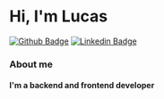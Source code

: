 <h1>Hi, I'm Lucas</h1>


[![Github Badge](https://img.shields.io/badge/-Github-000?style=flat-square&logo=Github&logoColor=white&link=https://github.com/LucasAraujoDeSa)](https://github.com/LucasAraujoDeSa)
[![Linkedin Badge](https://img.shields.io/badge/-LinkedIn-blue?style=flat-square&logo=Linkedin&logoColor=white&link=https://www.linkedin.com/in/lucas-araujo-769b881a4/)](https://www.linkedin.com/in/lucas-araujo-769b881a4/)


### About me

<h4>I'm a backend and frontend developer</h4>
